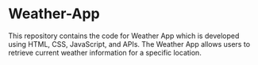 # Weather-App
This repository contains the code for Weather App which is developed using HTML, CSS, JavaScript, and APIs. The Weather App allows users to retrieve current weather information for a specific location.

